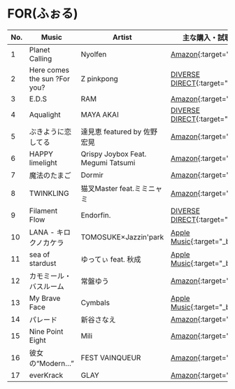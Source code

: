 # FOR(ふぉる)

| No. | Music| Artist | 主な購入・試聴URL |
|-----|------------------------------|------------------------------------|-------------------------------------------------------------------------------------------------------------------------------------------------------------------------------------------------------------------------------------------------------------------------------------------------------------------------------------------------|
| 1 | Planet Calling | Nyolfen| [Amazon](https://www.amazon.co.jp/dp/B01MU7Y8D3){:target="_blank"}|
| 2 | Here comes the sun ?For you? | Z pinkpong | [DIVERSE DIRECT](https://diverse.direct/zpptrax/zppt-002/){:target="_blank"}|
| 3 | E.D.S| RAM| [Amazon](https://www.amazon.co.jp/R-M-RAM/dp/B01M1V8MRM/ref=sr_1_7?__mk_ja_JP=%E3%82%AB%E3%82%BF%E3%82%AB%E3%83%8A&dchild=1&keywords=R.A.M+RAM&qid=1592732143&sr=8-7){:target="_blank"} |
| 4 | Aqualight| MAYA AKAI| [DIVERSE DIRECT](https://diverse.direct/diverse-system/dvsp-0217/){:target="_blank"}|
| 5 | ぶきように恋してる |達見恵 featured by 佐野宏晃 | [Amazon](https://www.amazon.co.jp/gp/product/B01AVZ842E/ref=dm_ws_sp_ps_dp){:target="_blank"} |
| 6 | HAPPY limelight| Qrispy Joybox Feat. Megumi Tatsumi | [Amazon](https://www.amazon.co.jp/REFLEC-BEAT-limelight-ORIGINAL-SOUNDTRACK/dp/B006QCKOTS/ref=sr_1_1?__mk_ja_JP=%E3%82%AB%E3%82%BF%E3%82%AB%E3%83%8A&dchild=1&keywords=REFLEC+BEAT+limelight+ORIGINAL+SOUNDTRACK&qid=1592732224&sr=8-1){:target="_blank"} |
| 7 | 魔法のたまご | Dormir | [Amazon](https://www.amazon.co.jp/Petit-March-Dormir/dp/B008CQCCMS/ref=sr_1_2?__mk_ja_JP=%E3%82%AB%E3%82%BF%E3%82%AB%E3%83%8A&dchild=1&keywords=Petit+March+Petit+March&qid=1592732264&sr=8-2){:target="_blank"}|
| 8 | TWINKLING| 猫叉Master feat.ミミニャミ | [Amazon](https://www.amazon.co.jp/music-%E3%83%A9%E3%83%94%E3%82%B9%E3%83%88%E3%83%AA%E3%82%A2-original-soundtrack-vol-1/dp/B00OX4473U/ref=sr_1_1?__mk_ja_JP=%E3%82%AB%E3%82%BF%E3%82%AB%E3%83%8A&dchild=1&keywords=pop%E2%80%99n+music+%E3%83%A9%E3%83%94%E3%82%B9%E3%83%88%E3%83%AA%E3%82%A2+original+soundtrack+Vol.1&qid=1592732328&sr=8-1){:target="_blank"} |
| 9 | Filament Flow| Endorfin.| [DIVERSE DIRECT](https://diverse.direct/endorfin/edcd-0005/){:target="_blank"}|
| 10| LANA - キロクノカケラ | TOMOSUKE×Jazzin'park | [Apple Music](https://music.apple.com/jp/album/tomosuke-jazzinpark-presents-lana/1480879680){:target="_blank"}|
| 11| sea of stardust| ゆってぃ feat. 秋成 | [Apple Music](https://music.apple.com/jp/album/956395860){:target="_blank"} |
| 12| カモミール・バスルーム | 常盤ゆう | [Amazon](https://www.amazon.co.jp/popn-music-AC-CS/dp/B00005UD9Q){:target="_blank"} |
| 13| My Brave Face| Cymbals| [Apple Music](https://music.apple.com/jp/album/thats-entertainment/336590755){:target="_blank"} |
| 14| パレード | 新谷さなえ| [Amazon](https://www.amazon.co.jp/popn-music-13-%E3%82%AB%E3%83%BC%E3%83%8B%E3%83%90%E3%83%AB-%E3%82%AA%E3%83%AA%E3%82%B8%E3%83%8A%E3%83%AB%E3%82%B5%E3%82%A6%E3%83%B3%E3%83%89%E3%83%88%E3%83%A9%E3%83%83%E3%82%AF/dp/B000CPGW0U){:target="_blank"} |
| 15| Nine Point Eight | Mili | [Amazon](https://www.amazon.co.jp/gp/product/B00MFFKLDE/ref=dm_ws_sp_ps_dp){:target="_blank"} |
| 16| 彼女の“Modern…” | FEST VAINQUEUR | [Amazon](https://www.amazon.co.jp/GENERATION-TypeA-FEST-VAINQUEUR/dp/B0094GPJ5W){:target="_blank"}|
| 17| everKrack| GLAY | [Amazon](https://www.amazon.co.jp/gp/product/B073R7789M/ref=dm_ws_sp_ps_dp){:target="_blank"} |
